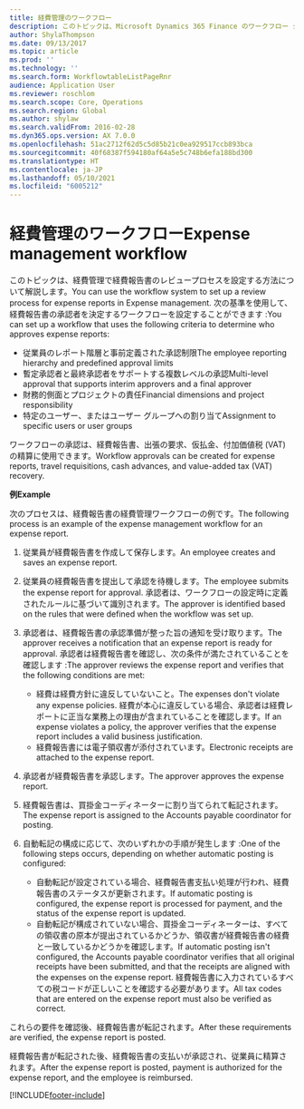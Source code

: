 ```yaml
---
title: 経費管理のワークフロー
description: このトピックは、Microsoft Dynamics 365 Finance のワークフロー システムを使用して、経費管理で経費報告書のレビュープロセスを設定する方法について解説します。
author: ShylaThompson
ms.date: 09/13/2017
ms.topic: article
ms.prod: ''
ms.technology: ''
ms.search.form: WorkflowtableListPageRnr
audience: Application User
ms.reviewer: roschlom
ms.search.scope: Core, Operations
ms.search.region: Global
ms.author: shylaw
ms.search.validFrom: 2016-02-28
ms.dyn365.ops.version: AX 7.0.0
ms.openlocfilehash: 51ac2712f62d5c5d85b21c0ea929517ccb893bca
ms.sourcegitcommit: 40f68387f594180af64a5e5c748b6efa188bd300
ms.translationtype: HT
ms.contentlocale: ja-JP
ms.lasthandoff: 05/10/2021
ms.locfileid: "6005212"
---
```

# <a name="expense-management-workflow"></a><span data-ttu-id="eef38-103">経費管理のワークフロー</span><span class="sxs-lookup"><span data-stu-id="eef38-103">Expense management workflow</span></span>

<span data-ttu-id="eef38-104">このトピックは、経費管理で経費報告書のレビュープロセスを設定する方法について解説します。</span><span class="sxs-lookup"><span data-stu-id="eef38-104">You can use the workflow system to set up a review process for expense reports in Expense management.</span></span> <span data-ttu-id="eef38-105">次の基準を使用して、経費報告書の承認者を決定するワークフローを設定することができます :</span><span class="sxs-lookup"><span data-stu-id="eef38-105">You can set up a workflow that uses the following criteria to determine who approves expense reports:</span></span>

- <span data-ttu-id="eef38-106">従業員のレポート階層と事前定義された承認制限</span><span class="sxs-lookup"><span data-stu-id="eef38-106">The employee reporting hierarchy and predefined approval limits</span></span>
- <span data-ttu-id="eef38-107">暫定承認者と最終承認者をサポートする複数レベルの承認</span><span class="sxs-lookup"><span data-stu-id="eef38-107">Multi-level approval that supports interim approvers and a final approver</span></span>
- <span data-ttu-id="eef38-108">財務的側面とプロジェクトの責任</span><span class="sxs-lookup"><span data-stu-id="eef38-108">Financial dimensions and project responsibility</span></span>
- <span data-ttu-id="eef38-109">特定のユーザー、またはユーザー グループへの割り当て</span><span class="sxs-lookup"><span data-stu-id="eef38-109">Assignment to specific users or user groups</span></span>

<span data-ttu-id="eef38-110">ワークフローの承認は、経費報告書、出張の要求、仮払金、付加価値税 (VAT) の精算に使用できます。</span><span class="sxs-lookup"><span data-stu-id="eef38-110">Workflow approvals can be created for expense reports, travel requisitions, cash advances, and value-added tax (VAT) recovery.</span></span>

<span data-ttu-id="eef38-111">**例**</span><span class="sxs-lookup"><span data-stu-id="eef38-111">**Example**</span></span>

<span data-ttu-id="eef38-112">次のプロセスは、経費報告書の経費管理ワークフローの例です。</span><span class="sxs-lookup"><span data-stu-id="eef38-112">The following process is an example of the expense management workflow for an expense report.</span></span>

1. <span data-ttu-id="eef38-113">従業員が経費報告書を作成して保存します。</span><span class="sxs-lookup"><span data-stu-id="eef38-113">An employee creates and saves an expense report.</span></span>
2. <span data-ttu-id="eef38-114">従業員の経費報告書を提出して承認を待機します。</span><span class="sxs-lookup"><span data-stu-id="eef38-114">The employee submits the expense report for approval.</span></span> <span data-ttu-id="eef38-115">承認者は、ワークフローの設定時に定義されたルールに基づいて識別されます。</span><span class="sxs-lookup"><span data-stu-id="eef38-115">The approver is identified based on the rules that were defined when the workflow was set up.</span></span>
3. <span data-ttu-id="eef38-116">承認者は、経費報告書の承認準備が整った旨の通知を受け取ります。</span><span class="sxs-lookup"><span data-stu-id="eef38-116">The approver receives a notification that an expense report is ready for approval.</span></span> <span data-ttu-id="eef38-117">承認者は経費報告書を確認し、次の条件が満たされていることを確認します :</span><span class="sxs-lookup"><span data-stu-id="eef38-117">The approver reviews the expense report and verifies that the following conditions are met:</span></span>

    - <span data-ttu-id="eef38-118">経費は経費方針に違反していないこと。</span><span class="sxs-lookup"><span data-stu-id="eef38-118">The expenses don't violate any expense policies.</span></span> <span data-ttu-id="eef38-119">経費が本心に違反している場合、承認者は経費レポートに正当な業務上の理由が含まれていることを確認します。</span><span class="sxs-lookup"><span data-stu-id="eef38-119">If an expense violates a policy, the approver verifies that the expense report includes a valid business justification.</span></span>
    - <span data-ttu-id="eef38-120">経費報告書には電子領収書が添付されています。</span><span class="sxs-lookup"><span data-stu-id="eef38-120">Electronic receipts are attached to the expense report.</span></span>

4. <span data-ttu-id="eef38-121">承認者が経費報告書を承認します。</span><span class="sxs-lookup"><span data-stu-id="eef38-121">The approver approves the expense report.</span></span>
5. <span data-ttu-id="eef38-122">経費報告書は、買掛金コーディネーターに割り当てられて転記されます。</span><span class="sxs-lookup"><span data-stu-id="eef38-122">The expense report is assigned to the Accounts payable coordinator for posting.</span></span>
6. <span data-ttu-id="eef38-123">自動転記の構成に応じて、次のいずれかの手順が発生します :</span><span class="sxs-lookup"><span data-stu-id="eef38-123">One of the following steps occurs, depending on whether automatic posting is configured:</span></span>

    - <span data-ttu-id="eef38-124">自動転記が設定されている場合、経費報告書支払い処理が行われ、経費報告書のステータスが更新されます。</span><span class="sxs-lookup"><span data-stu-id="eef38-124">If automatic posting is configured, the expense report is processed for payment, and the status of the expense report is updated.</span></span>
    - <span data-ttu-id="eef38-125">自動転記が構成されていない場合、買掛金コーディネーターは、すべての領収書の原本が提出されているかどうか、領収書が経費報告書の経費と一致しているかどうかを確認します。</span><span class="sxs-lookup"><span data-stu-id="eef38-125">If automatic posting isn't configured, the Accounts payable coordinator verifies that all original receipts have been submitted, and that the receipts are aligned with the expenses on the expense report.</span></span> <span data-ttu-id="eef38-126">経費報告書に入力されているすべての税コードが正しいことを確認する必要があります。</span><span class="sxs-lookup"><span data-stu-id="eef38-126">All tax codes that are entered on the expense report must also be verified as correct.</span></span>

<span data-ttu-id="eef38-127">これらの要件を確認後、経費報告書が転記されます。</span><span class="sxs-lookup"><span data-stu-id="eef38-127">After these requirements are verified, the expense report is posted.</span></span>

<span data-ttu-id="eef38-128">経費報告書が転記された後、経費報告書の支払いが承認され、従業員に精算されます。</span><span class="sxs-lookup"><span data-stu-id="eef38-128">After the expense report is posted, payment is authorized for the expense report, and the employee is reimbursed.</span></span>


[!INCLUDE[footer-include](../includes/footer-banner.md)]
